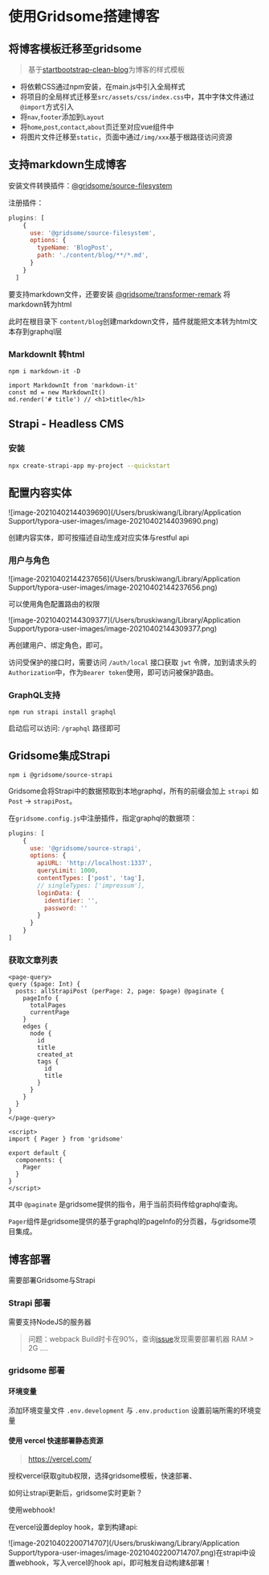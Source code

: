 # 使用Gridsome搭建博客

## 将博客模板迁移至gridsome

> 基于[startbootstrap-clean-blog](https://github.com/StartBootstrap/startbootstrap-clean-blog)为博客的样式模板

- 将依赖CSS通过npm安装，在main.js中引入全局样式
- 将项目的全局样式迁移至`src/assets/css/index.css`中，其中字体文件通过`@import`方式引入
- 将`nav`,`footer`添加到`Layout`
- 将`home`,`post`,`contact`,`about`页迁至对应vue组件中
- 将图片文件迁移至`static`，页面中通过`/img/xxx`基于根路径访问资源

## 支持markdown生成博客

安装文件转换插件：[@gridsome/source-filesystem](https://gridsome.org/plugins/@gridsome/source-filesystem)

注册插件：

```js
plugins: [
    {
      use: '@gridsome/source-filesystem',
      options: {
        typeName: 'BlogPost',
        path: './content/blog/**/*.md',
      }
    }
  ]
```

要支持markdown文件，还要安装 [@gridsome/transformer-remark](https://gridsome.org/plugins/@gridsome/transformer-remark) 将markdown转为html

此时在根目录下 `content/blog`创建markdown文件，插件就能把文本转为html文本存到graphql层

### MarkdownIt 转html

```
npm i markdown-it -D
```

```
import MarkdownIt from 'markdown-it'
const md = new MarkdownIt()
md.render('# title') // <h1>title</h1>
```

## Strapi - Headless CMS

### 安装

```bash
npx create-strapi-app my-project --quickstart
```

## 配置内容实体

![image-20210402144039690](/Users/bruskiwang/Library/Application Support/typora-user-images/image-20210402144039690.png)

创建内容实体，即可按描述自动生成对应实体与restful api

### 用户与角色

![image-20210402144237656](/Users/bruskiwang/Library/Application Support/typora-user-images/image-20210402144237656.png)

可以使用角色配置路由的权限

![image-20210402144309377](/Users/bruskiwang/Library/Application Support/typora-user-images/image-20210402144309377.png)

再创建用户、绑定角色，即可。

访问受保护的接口时，需要访问 `/auth/local` 接口获取 `jwt` 令牌，加到请求头的`Authorization`中，作为`Bearer token`使用，即可访问被保护路由。

### GraphQL支持

```
npm run strapi install graphql
```

启动后可以访问: `/graphql` 路径即可

## Gridsome集成Strapi

```
npm i @gridsome/source-strapi
```

Gridsome会将Strapi中的数据预取到本地graphql，所有的前缀会加上 `strapi` 如 `Post` -> `strapiPost`。

在`gridsome.config.js`中注册插件，指定graphql的数据项：

```js
plugins: [
	{
      use: '@gridsome/source-strapi',
      options: {
        apiURL: 'http://localhost:1337',
        queryLimit: 1000,
        contentTypes: ['post', 'tag'],
        // singleTypes: ['impressum'],
        loginData: {
          identifier: '',
          password: ''
        }
      }
    }
]
```

### 获取文章列表

```vue
<page-query>
query ($page: Int) {
  posts: allStrapiPost (perPage: 2, page: $page) @paginate {
    pageInfo {
      totalPages
      currentPage
    }
    edges {
      node {
        id 
        title
        created_at
        tags {
          id
          title
        }
      }
    }
  }
}
</page-query>

<script>
import { Pager } from 'gridsome'

export default {
  components: {
    Pager
  }
}
</script>
```

其中 `@paginate` 是gridsome提供的指令，用于当前页码传给graphql查询。

`Pager`组件是gridsome提供的基于graphql的pageInfo的分页器，与gridsome项目集成。

## 博客部署

需要部署Gridsome与Strapi

### Strapi 部署

需要支持NodeJS的服务器

> 问题：webpack Build时卡在90%，查询[issue](https://github.com/strapi/strapi/issues/3512)发现需要部署机器 RAM > 2G .... 

### gridsome 部署

#### 环境变量

添加环境变量文件 `.env.development` 与 `.env.production` 设置前端所需的环境变量

#### 使用 vercel 快速部署静态资源

> https://vercel.com/

授权vercel获取gitub权限，选择gridsome模板，快速部署、

如何让strapi更新后，gridsome实时更新？

使用webhook!

在vercel设置deploy hook，拿到构建api:

![image-20210402200714707](/Users/bruskiwang/Library/Application Support/typora-user-images/image-20210402200714707.png)在strapi中设置webhook，写入vercel的hook api，即可触发自动构建&部署！
